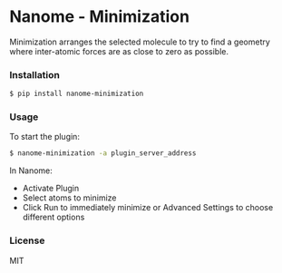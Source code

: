 # Nanome - Minimization

Minimization arranges the selected molecule to try to find a geometry where inter-atomic forces are as close to zero as possible.

### Installation

```sh
$ pip install nanome-minimization
```

### Usage

To start the plugin:

```sh
$ nanome-minimization -a plugin_server_address
```

In Nanome:

- Activate Plugin
- Select atoms to minimize
- Click Run to immediately minimize or Advanced Settings to choose different options

### License

MIT